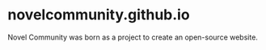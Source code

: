 # novelcommunity.github.io

Novel Community was born as a project to create an open-source website.
